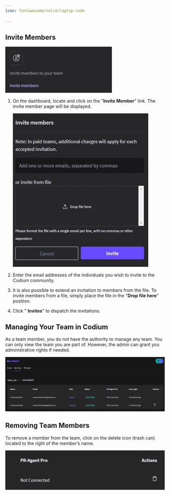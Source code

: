 ```yaml
---
icon: fontawesome/solid/laptop-code

---
```


## Invite Members

![invite_member](../assets/invite_member.png)

1.  On the dashboard, locate and click on the "**Invite Member**" link. The invite member page will be displayed.  

    ![invite_member_drop_file](../assets/invite_member_drop_file.png)

2.  Enter the email addresses of the individuals you wish to invite to the Codium community.

3.  It is also possible to extend an invitation to members from the file. To
    invite members from a file, simply place the file in the "**Drop file
    here**" position.

4.  Click " **Invites**" to dispatch the invitations.


## Managing Your Team in Codium

As a team member, you do not have the authority to manage any team. You can only view the team you are part of. However, the admin can grant you administrative rights if needed.

![manage_team](../assets/manage_team_01.png)

## Removing Team Members

To remove a member from the team, click on the delete icon (trash can) located to the right of the member’s name.


![delete_team](../assets/delete_team.png)

